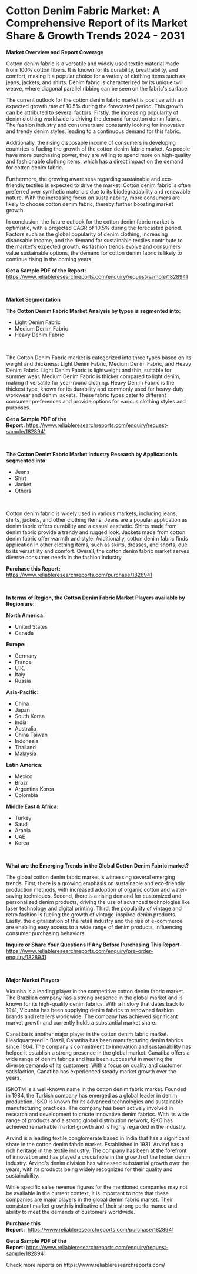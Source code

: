 <p><h1>Cotton Denim Fabric Market: A Comprehensive Report of its Market Share & Growth Trends 2024 - 2031</h1></p><p><strong>Market Overview and Report Coverage</strong></p>
<p><p>Cotton denim fabric is a versatile and widely used textile material made from 100% cotton fibers. It is known for its durability, breathability, and comfort, making it a popular choice for a variety of clothing items such as jeans, jackets, and shirts. Denim fabric is characterized by its unique twill weave, where diagonal parallel ribbing can be seen on the fabric's surface.</p><p>The current outlook for the cotton denim fabric market is positive with an expected growth rate of 10.5% during the forecasted period. This growth can be attributed to several factors. Firstly, the increasing popularity of denim clothing worldwide is driving the demand for cotton denim fabric. The fashion industry and consumers are constantly looking for innovative and trendy denim styles, leading to a continuous demand for this fabric.</p><p>Additionally, the rising disposable income of consumers in developing countries is fueling the growth of the cotton denim fabric market. As people have more purchasing power, they are willing to spend more on high-quality and fashionable clothing items, which has a direct impact on the demand for cotton denim fabric.</p><p>Furthermore, the growing awareness regarding sustainable and eco-friendly textiles is expected to drive the market. Cotton denim fabric is often preferred over synthetic materials due to its biodegradability and renewable nature. With the increasing focus on sustainability, more consumers are likely to choose cotton denim fabric, thereby further boosting market growth.</p><p>In conclusion, the future outlook for the cotton denim fabric market is optimistic, with a projected CAGR of 10.5% during the forecasted period. Factors such as the global popularity of denim clothing, increasing disposable income, and the demand for sustainable textiles contribute to the market's expected growth. As fashion trends evolve and consumers value sustainable options, the demand for cotton denim fabric is likely to continue rising in the coming years.</p></p>
<p><strong>Get a Sample PDF of the Report:</strong> <a href="https://www.reliableresearchreports.com/enquiry/request-sample/1828941">https://www.reliableresearchreports.com/enquiry/request-sample/1828941</a></p>
<p>&nbsp;</p>
<p><strong>Market Segmentation</strong></p>
<p><strong>The Cotton Denim Fabric Market Analysis by types is segmented into:</strong></p>
<p><ul><li>Light Denim Fabric</li><li>Medium Denim Fabric</li><li>Heavy Denim Fabric</li></ul></p>
<p>&nbsp;</p>
<p><p>The Cotton Denim Fabric market is categorized into three types based on its weight and thickness: Light Denim Fabric, Medium Denim Fabric, and Heavy Denim Fabric. Light Denim Fabric is lightweight and thin, suitable for summer wear. Medium Denim Fabric is thicker compared to light denim, making it versatile for year-round clothing. Heavy Denim Fabric is the thickest type, known for its durability and commonly used for heavy-duty workwear and denim jackets. These fabric types cater to different consumer preferences and provide options for various clothing styles and purposes.</p></p>
<p><strong>Get a Sample PDF of the Report:</strong>&nbsp;<a href="https://www.reliableresearchreports.com/enquiry/request-sample/1828941">https://www.reliableresearchreports.com/enquiry/request-sample/1828941</a></p>
<p>&nbsp;</p>
<p><strong>The Cotton Denim Fabric Market Industry Research by Application is segmented into:</strong></p>
<p><ul><li>Jeans</li><li>Shirt</li><li>Jacket</li><li>Others</li></ul></p>
<p>&nbsp;</p>
<p><p>Cotton denim fabric is widely used in various markets, including jeans, shirts, jackets, and other clothing items. Jeans are a popular application as denim fabric offers durability and a casual aesthetic. Shirts made from denim fabric provide a trendy and rugged look. Jackets made from cotton denim fabric offer warmth and style. Additionally, cotton denim fabric finds application in other clothing items, such as skirts, dresses, and shorts, due to its versatility and comfort. Overall, the cotton denim fabric market serves diverse consumer needs in the fashion industry.</p></p>
<p><strong>Purchase this Report:</strong>&nbsp; <a href="https://www.reliableresearchreports.com/purchase/1828941">https://www.reliableresearchreports.com/purchase/1828941</a></p>
<p>&nbsp;</p>
<p><strong>In terms of Region, the Cotton Denim Fabric Market Players available by Region are:</strong></p>
<p>
    <p> <strong> North America: </strong>
        <ul>
            <li>United States</li>
            <li>Canada</li>
        </ul>
        </p> 
    <p> <strong> Europe: </strong>
        <ul>
            <li>Germany</li>
            <li>France</li>
            <li>U.K.</li>
            <li>Italy</li>
            <li>Russia</li>
        </ul>
        </p> 
    <p> <strong> Asia-Pacific: </strong>
        <ul>
            <li>China</li>
            <li>Japan</li>
            <li>South Korea</li>
            <li>India</li>
            <li>Australia</li>
            <li>China Taiwan</li>
            <li>Indonesia</li>
            <li>Thailand</li>
            <li>Malaysia</li>
        </ul>
        </p> 
    <p> <strong> Latin America: </strong>
        <ul>
            <li>Mexico</li>
            <li>Brazil</li>
            <li>Argentina Korea</li>
            <li>Colombia</li>
        </ul>
        </p> 
    <p> <strong> Middle East & Africa: </strong>
        <ul>
            <li>Turkey</li>
            <li>Saudi</li>
            <li>Arabia</li>
            <li>UAE</li>
            <li>Korea</li>
        </ul>
    </p>
    </p>
<p>&nbsp;</p>
<p><strong>What are the Emerging Trends in the Global Cotton Denim Fabric market?</strong></p>
<p><p>The global cotton denim fabric market is witnessing several emerging trends. First, there is a growing emphasis on sustainable and eco-friendly production methods, with increased adoption of organic cotton and water-saving techniques. Second, there is a rising demand for customized and personalized denim products, driving the use of advanced technologies like laser technology and digital printing. Third, the popularity of vintage and retro fashion is fueling the growth of vintage-inspired denim products. Lastly, the digitalization of the retail industry and the rise of e-commerce are enabling easy access to a wide range of denim products, influencing consumer purchasing behaviors.</p></p>
<p><strong>Inquire or Share Your Questions If Any Before Purchasing This Report</strong>- <a href="https://www.reliableresearchreports.com/enquiry/pre-order-enquiry/1828941">https://www.reliableresearchreports.com/enquiry/pre-order-enquiry/1828941</a></p>
<p>&nbsp;</p>
<p><strong>Major Market Players</strong></p>
<p><p>Vicunha is a leading player in the competitive cotton denim fabric market. The Brazilian company has a strong presence in the global market and is known for its high-quality denim fabrics. With a history that dates back to 1941, Vicunha has been supplying denim fabrics to renowned fashion brands and retailers worldwide. The company has achieved significant market growth and currently holds a substantial market share.</p><p>Canatiba is another major player in the cotton denim fabric market. Headquartered in Brazil, Canatiba has been manufacturing denim fabrics since 1964. The company's commitment to innovation and sustainability has helped it establish a strong presence in the global market. Canatiba offers a wide range of denim fabrics and has been successful in meeting the diverse demands of its customers. With a focus on quality and customer satisfaction, Canatiba has experienced steady market growth over the years.</p><p>ISKOTM is a well-known name in the cotton denim fabric market. Founded in 1984, the Turkish company has emerged as a global leader in denim production. ISKO is known for its advanced technologies and sustainable manufacturing practices. The company has been actively involved in research and development to create innovative denim fabrics. With its wide range of products and a strong global distribution network, ISKO has achieved remarkable market growth and is highly regarded in the industry.</p><p>Arvind is a leading textile conglomerate based in India that has a significant share in the cotton denim fabric market. Established in 1931, Arvind has a rich heritage in the textile industry. The company has been at the forefront of innovation and has played a crucial role in the growth of the Indian denim industry. Arvind's denim division has witnessed substantial growth over the years, with its products being widely recognized for their quality and sustainability.</p><p>While specific sales revenue figures for the mentioned companies may not be available in the current context, it is important to note that these companies are major players in the global denim fabric market. Their consistent market growth is indicative of their strong performance and ability to meet the demands of customers worldwide.</p></p>
<p><strong>Purchase this Report:</strong>&nbsp;&nbsp;<a href="https://www.reliableresearchreports.com/purchase/1828941">https://www.reliableresearchreports.com/purchase/1828941</a></p>
<p></p>
<p><strong>Get a Sample PDF of the Report:</strong>&nbsp;<a href="https://www.reliableresearchreports.com/enquiry/request-sample/1828941">https://www.reliableresearchreports.com/enquiry/request-sample/1828941</a></p>
<p>Check more reports on https://www.reliableresearchreports.com/</p>